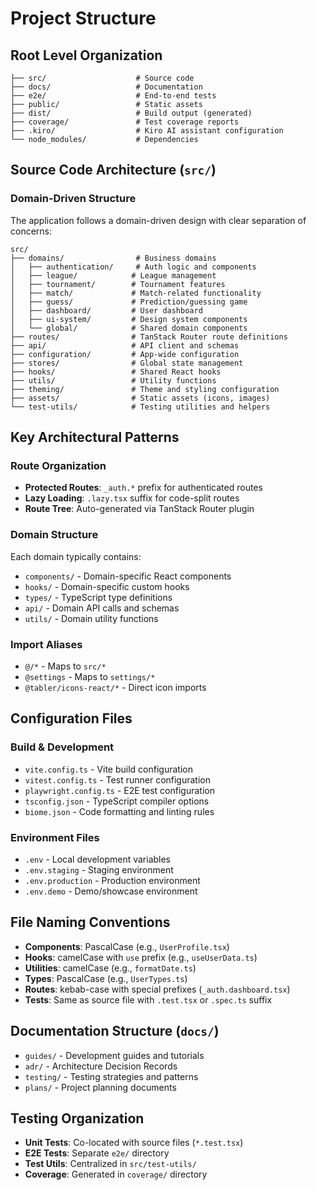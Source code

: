 # Project Structure

## Root Level Organization
```
├── src/                    # Source code
├── docs/                   # Documentation
├── e2e/                    # End-to-end tests
├── public/                 # Static assets
├── dist/                   # Build output (generated)
├── coverage/               # Test coverage reports
├── .kiro/                  # Kiro AI assistant configuration
└── node_modules/           # Dependencies
```

## Source Code Architecture (`src/`)

### Domain-Driven Structure
The application follows a domain-driven design with clear separation of concerns:

```
src/
├── domains/                # Business domains
│   ├── authentication/     # Auth logic and components
│   ├── league/            # League management
│   ├── tournament/        # Tournament features
│   ├── match/             # Match-related functionality
│   ├── guess/             # Prediction/guessing game
│   ├── dashboard/         # User dashboard
│   ├── ui-system/         # Design system components
│   └── global/            # Shared domain components
├── routes/                # TanStack Router route definitions
├── api/                   # API client and schemas
├── configuration/         # App-wide configuration
├── stores/                # Global state management
├── hooks/                 # Shared React hooks
├── utils/                 # Utility functions
├── theming/               # Theme and styling configuration
├── assets/                # Static assets (icons, images)
└── test-utils/            # Testing utilities and helpers
```

## Key Architectural Patterns

### Route Organization
- **Protected Routes**: `_auth.*` prefix for authenticated routes
- **Lazy Loading**: `.lazy.tsx` suffix for code-split routes
- **Route Tree**: Auto-generated via TanStack Router plugin

### Domain Structure
Each domain typically contains:
- `components/` - Domain-specific React components
- `hooks/` - Domain-specific custom hooks
- `types/` - TypeScript type definitions
- `api/` - Domain API calls and schemas
- `utils/` - Domain utility functions

### Import Aliases
- `@/*` - Maps to `src/*`
- `@settings` - Maps to `settings/*`
- `@tabler/icons-react/*` - Direct icon imports

## Configuration Files

### Build & Development
- `vite.config.ts` - Vite build configuration
- `vitest.config.ts` - Test runner configuration
- `playwright.config.ts` - E2E test configuration
- `tsconfig.json` - TypeScript compiler options
- `biome.json` - Code formatting and linting rules

### Environment Files
- `.env` - Local development variables
- `.env.staging` - Staging environment
- `.env.production` - Production environment
- `.env.demo` - Demo/showcase environment

## File Naming Conventions
- **Components**: PascalCase (e.g., `UserProfile.tsx`)
- **Hooks**: camelCase with `use` prefix (e.g., `useUserData.ts`)
- **Utilities**: camelCase (e.g., `formatDate.ts`)
- **Types**: PascalCase (e.g., `UserTypes.ts`)
- **Routes**: kebab-case with special prefixes (`_auth.dashboard.tsx`)
- **Tests**: Same as source file with `.test.tsx` or `.spec.ts` suffix

## Documentation Structure (`docs/`)
- `guides/` - Development guides and tutorials
- `adr/` - Architecture Decision Records
- `testing/` - Testing strategies and patterns
- `plans/` - Project planning documents

## Testing Organization
- **Unit Tests**: Co-located with source files (`*.test.tsx`)
- **E2E Tests**: Separate `e2e/` directory
- **Test Utils**: Centralized in `src/test-utils/`
- **Coverage**: Generated in `coverage/` directory